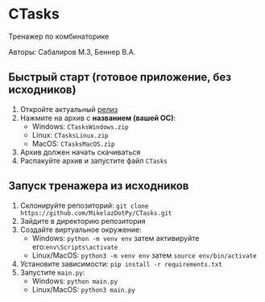 # CTasks
Тренажер по комбинаторике

Авторы: Сабалиров М.З, Беннер В.А.

## Быстрый старт (готовое приложение, без исходников)
1. Откройте актуальный [релиз](https://github.com/MikelazDotPy/CTasks/releases/tag/v1.1)
2. Нажмите на архив с **названием (вашей ОС)**:
    - Windows: `CTasksWindows.zip`
    - Linux: `CTasksLinux.zip`
    - MacOS: `CTasksMacOS.zip`
3. Архив должен начать скачиваться
4. Распакуйте архив и запустите файл `CTasks`

## Запуск тренажера из исходников
1. Склонируйте репозиторий: `git clone https://github.com/MikelazDotPy/CTasks.git`
2. Зайдите в директорию репозитория
3. Создайте виртуальное окружение:
    - Windows: `python -m venv env`
        затем активируйте его:`env\Scripts\activate`
    - Linux/MacOS: `python3 -m venv env`
        затем `source env/bin/activate`
4. Установите зависимости: `pip install -r requirements.txt`
5. Запустите `main.py`:
    - Windows: `python main.py`
    - Linux/MacOS: `python3 main.py`